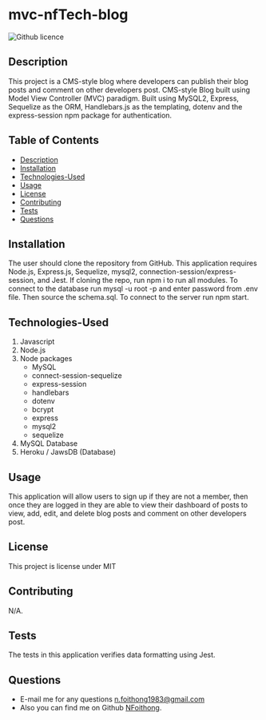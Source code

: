 # mvc-nfTech-blog
![Github licence](http://img.shields.io/badge/license-MIT-blue.svg)

## Description 
This project is a CMS-style blog where developers can publish their blog posts and comment on other developers post. CMS-style Blog built using Model View Controller (MVC) paradigm. Built using MySQL2, Express, Sequelize as the ORM, Handlebars.js as the templating, dotenv and the express-session npm package for authentication.

## Table of Contents
  - [Description](#description)
  - [Installation](#installation)
  - [Technologies-Used](#technologies-used)
  - [Usage](#usage)
  - [License](#license)
  - [Contributing](#contributing)
  - [Tests](#tests)
  - [Questions](#questions)

## Installation 
The user should clone the repository from GitHub. This application requires Node.js, Express.js, Sequelize, mysql2, connection-session/express-session, and  Jest. If cloning the repo, run npm i to run all modules. To connect to the database run mysql -u root -p and enter password from .env file. Then source the schema.sql. To connect to the server run npm start. 
## Technologies-Used

1. Javascript
2. Node.js
3. Node packages
   - MySQL
   - connect-session-sequelize
   - express-session
   - handlebars
   - dotenv
   - bcrypt
   - express
   - mysql2
   - sequelize
4. MySQL Database
5. Heroku / JawsDB (Database)
## Usage 
This application will allow users to sign up if they are not a member, then once they are logged in they are able to view their dashboard of posts to view, add, edit, and delete blog posts and comment on other developers post. 

## License 
This project is license under MIT

## Contributing 
N/A. 

## Tests
The tests in this application verifies data formatting using Jest.  

## Questions
- E-mail me for any questions [n.foithong1983@gmail.com](mailto:n.foithong1983@gmail.com)
- Also you can find me on Github [NFoithong](https://github.com/NFoithong).
